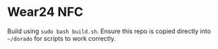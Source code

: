# Wear24 NFC

Build using `sudo bash build.sh`. Ensure this repo is copied directly into `~/dorado` for scripts to work correctly.
